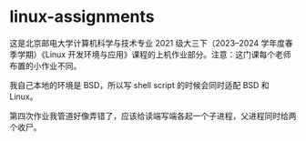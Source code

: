 # linux-assignments

这是北京邮电大学计算机科学与技术专业 2021 级大三下（2023–2024 学年度春季学期）《Linux 开发环境与应用》课程的上机作业部分。注意：这门课每个老师布置的小作业不同。

我自己本地的环境是 BSD，所以写 shell script 的时候会同时适配 BSD 和 Linux。

第四次作业我管道好像弄错了，应该给读端写端各起一个子进程，父进程同时给两个收尸。
